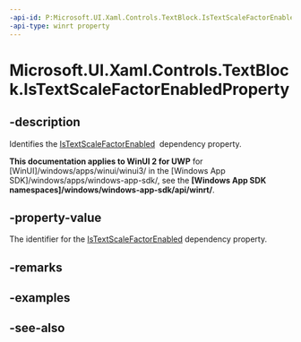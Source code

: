 ```yaml
---
-api-id: P:Microsoft.UI.Xaml.Controls.TextBlock.IsTextScaleFactorEnabledProperty
-api-type: winrt property
---
```


<!-- Property syntax
public Windows.UI.Xaml.DependencyProperty IsTextScaleFactorEnabledProperty { get; }
-->

# Microsoft.UI.Xaml.Controls.TextBlock.IsTextScaleFactorEnabledProperty

## -description
Identifies the [IsTextScaleFactorEnabled](textblock_istextscalefactorenabled.md)  dependency property.

**This documentation applies to WinUI 2 for UWP** for [WinUI]/windows/apps/winui/winui3/ in the [Windows App SDK]/windows/apps/windows-app-sdk/, see the **[Windows App SDK namespaces]/windows/windows-app-sdk/api/winrt/**.

## -property-value
The identifier for the [IsTextScaleFactorEnabled](textblock_istextscalefactorenabled.md) dependency property.

## -remarks

## -examples

## -see-also
